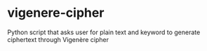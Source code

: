 # vigenere-cipher
Python script that asks user for plain text and keyword to generate ciphertext through Vigenère cipher

